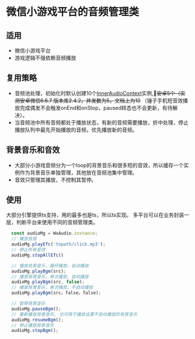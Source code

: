 # 微信小游戏平台的音频管理类

## 适用
- 微信小游戏平台
- 游戏逻辑不强依赖音频播放

## 复用策略
- 音频池处理，初始化时默认创建10个[InnerAudioContext](https://developers.weixin.qq.com/minigame/dev/api/InnerAudioContext.html)实例,~~安卓5个（实测安卓微信6.6.7 版本库2.4.2，并发数为5，文档上为10~~ （锤子手机短音效播放完成偶发不会触发onEnd和onStop，paused转态也不会更新，有待解决）。
- 当音频池中所有音频都处于播放状态，有新的音频需要播放，折中处理，停止播放队列中最先开始播放的音频，优先播放新的音频。

## 背景音乐和音效
- 大部分小游戏音频分为一个loop的背景音乐和很多短的音效，所以缓存一个实例作为背景音乐单独管理，其他放在音频池集中管理。
- 音效只管理其播放，不控制其暂停。

## 使用
大部分引擎提供ts支持，用的最多也是ts，所以ts实现。
多平台可以在业务封装一层，判断平台来使用不同的音频管理类。
``` ts
  const audioMg = WxAudio.instance;
  // 播放音效
  audioMg.playEfc('topath/click.mp3');
  // 停止所有音效
  audioMg.stopAllEfc()

  // 播放背景音乐，循环播放，自动播放
  audioMg.playBgm(src);
  // 播放背景音乐，单次播放，自动播放
  audioMg.playBgm(src, false);
  // 播放背景音乐，单次播放，不自动播放
  audioMg.playBgm(src，false，false);

  // 暂停背景音乐
  audioMg.pauseBgm();
  // 重新播放背景音乐, 也可用于播放设置不自动播放的背景音乐
  audioMg.resumeBgm();
  // 停止播放背景音乐
  audioMg.stopBgm();

```
